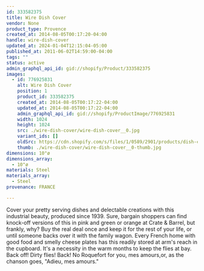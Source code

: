 ```yaml
---
id: 333582375
title: Wire Dish Cover
vendor: None
product_type: Provence
created_at: 2014-08-05T00:17:20-04:00
handle: wire-dish-cover
updated_at: 2024-01-04T12:15:04-05:00
published_at: 2011-06-02T14:59:00-04:00
tags: ""
status: active
admin_graphql_api_id: gid://shopify/Product/333582375
images:
  - id: 776925831
    alt: Wire Dish Cover
    position: 1
    product_id: 333582375
    created_at: 2014-08-05T00:17:22-04:00
    updated_at: 2014-08-05T00:17:22-04:00
    admin_graphql_api_id: gid://shopify/ProductImage/776925831
    width: 1024
    height: 1024
    src: ./wire-dish-cover/wire-dish-cover__0.jpg
    variant_ids: []
    oldSrc: https://cdn.shopify.com/s/files/1/0589/2901/products/dish-cover.jpeg?v=1407212242
    thumb: ./wire-dish-cover/wire-dish-cover__0-thumb.jpg
dimensions: 10"ø
dimensions_array:
  - 10"ø
materials: Steel
materials_array:
  - Steel
provenance: FRANCE

---
```


Cover your pretty serving dishes and delectable creations with this industrial beauty, produced since 1939. Sure, bargain shoppers can find knock-off versions of this in pink and green or orange at Crate & Barrel, but frankly, why? Buy the real deal once and keep it for the rest of your life, or until someone backs over it with the family wagon. Every French home with good food and smelly cheese plates has this readily stored at arm's reach in the cupboard. It's a necessity in the warm months to keep the flies at bay. Back off! Dirty flies! Back! No Roquefort for you, mes amours,or, as the chanson goes, "Adieu, mes amours."